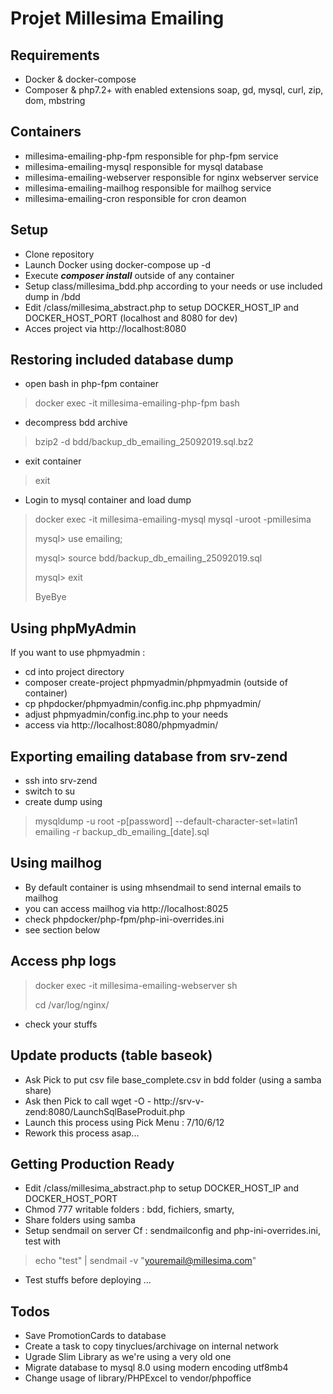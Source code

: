 # Projet Millesima Emailing
## Requirements
- Docker & docker-compose
- Composer & php7.2+ with enabled extensions soap, gd, mysql, curl, zip, dom, mbstring

## Containers
- millesima-emailing-php-fpm responsible for php-fpm service
- millesima-emailing-mysql responsible for mysql database
- millesima-emailing-webserver responsible for nginx webserver service
- millesima-emailing-mailhog responsible for mailhog service
- millesima-emailing-cron responsible for cron deamon
## Setup
- Clone repository
- Launch Docker using docker-compose up -d
- Execute _**composer install**_ outside of any container
- Setup class/millesima_bdd.php according to your needs or use included dump in /bdd
- Edit /class/millesima_abstract.php to setup DOCKER_HOST_IP and DOCKER_HOST_PORT (localhost and 8080 for dev)
- Acces project via http://localhost:8080

## Restoring included database dump
- open bash in php-fpm container
> docker exec -it millesima-emailing-php-fpm bash

- decompress bdd archive
> bzip2 -d bdd/backup_db_emailing_25092019.sql.bz2

- exit container
>  exit

- Login to mysql container and load dump

> docker exec -it millesima-emailing-mysql mysql -uroot -pmillesima
>
> mysql> use emailing;
>
> mysql> source bdd/backup_db_emailing_25092019.sql
>
> mysql> exit
>
> ByeBye

## Using phpMyAdmin
If you want to use phpmyadmin :
- cd into project directory
- composer create-project phpmyadmin/phpmyadmin (outside of container)
- cp phpdocker/phpmyadmin/config.inc.php phpmyadmin/
- adjust phpmyadmin/config.inc.php to your needs
- access via http://localhost:8080/phpmyadmin/

## Exporting emailing database from srv-zend
- ssh into srv-zend
- switch to su
- create dump using
> mysqldump -u root -p[password] --default-character-set=latin1 emailing -r backup_db_emailing_[date].sql

## Using mailhog
- By default container is using mhsendmail to send internal emails to mailhog
- you can access mailhog via http://localhost:8025
- check phpdocker/php-fpm/php-ini-overrides.ini 
- see section below

## Access php logs
> docker exec -it millesima-emailing-webserver sh
>
> cd /var/log/nginx/
- check your stuffs 

## Update products (table baseok)
- Ask Pick to put csv file base_complete.csv in bdd folder (using a samba share)
- Ask then Pick to call wget -O - http://srv-v-zend:8080/LaunchSqlBaseProduit.php
- Launch this process using Pick Menu : 7/10/6/12 
- Rework this process asap...

## Getting Production Ready
- Edit /class/millesima_abstract.php to setup DOCKER_HOST_IP and DOCKER_HOST_PORT
- Chmod 777 writable folders : bdd, fichiers, smarty, 
- Share folders using samba 
- Setup sendmail on server Cf : sendmailconfig and php-ini-overrides.ini, test with 
> echo "test" | sendmail -v "youremail@millesima.com"
- Test stuffs before deploying ...

## Todos
- Save PromotionCards to database
- Create a task to copy tinyclues/archivage on internal network
- Ugrade Slim Library as we're using a very old one
- Migrate database to mysql 8.0 using modern encoding utf8mb4
- Change usage of library/PHPExcel to vendor/phpoffice


